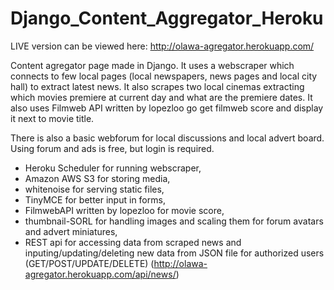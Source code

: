 # Django_Content_Aggregator_Heroku

LIVE version can be viewed here: http://olawa-agregator.herokuapp.com/

Content agregator page made in Django.
It uses a webscraper which connects to few local pages (local newspapers, news pages and local city hall) to extract latest news.
It also scrapes two local cinemas extracting which movies premiere at current day and what are the premiere dates.
It also uses Filmweb API written by lopezloo go get filmweb score and display it next to movie title.

There is also a basic webforum for local discussions and local advert board.
Using forum and ads is free, but login is required.


* Heroku Scheduler for running webscraper,
* Amazon AWS S3 for storing media,
* whitenoise for serving static files,
* TinyMCE for better input in forms,
* FilmwebAPI written by lopezloo for movie score,
* thumbnail-SORL for handling images and scaling them for forum avatars and advert miniatures,
* REST api for accessing data from scraped news and inputing/updating/deleting new data from JSON file for authorized users (GET/POST/UPDATE/DELETE) (http://olawa-agregator.herokuapp.com/api/news/)
